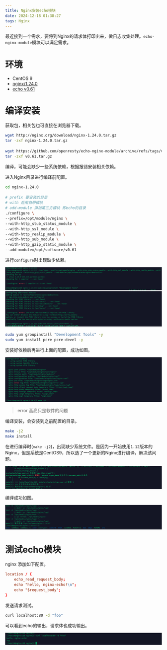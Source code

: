 ```yaml
---
title: Nginx安装echo模块
date: 2024-12-18 01:38:27
tags: Nginx
---
```


最近接到一个需求，要将到Nginx的请求体打印出来，做日志收集处理。`echo-nginx-module`模块可以满足需求。

# 环境

- CentOS 9
- [nginx/1.24.0](http://nginx.org/download/nginx-1.26.2.tar.gz)
- [echo v0.61](https://github.com/openresty/echo-nginx-module/archive/refs/tags/v0.61.tar.gz)

# 编译安装

获取包，相关包也可直接在浏览器下载。

```bash
wget http://nginx.org/download/nginx-1.24.0.tar.gz
tar -zxf nginx-1.24.0.tar.gz

wget https://github.com/openresty/echo-nginx-module/archive/refs/tags/v0.61.tar.gz
tar -zxf v0.61.tar.gz
```

编译，可能会缺少一些系统依赖，根据报错安装相关依赖。

进入Nginx目录进行编译前配置。

```bash
cd nginx-1.24.0

# prefix 要安装的目录
# with 启用自带模块
# add-module 添加第三方模块 即echo的目录
./configure \
--prefix=/opt/module/nginx \
--with-http_stub_status_module \
--with-http_ssl_module \
--with-http_realip_module \
--with-http_sub_module \
--with-http_gzip_static_module \
--add-module=/opt/software/v0.61
```

进行`configure`时出现缺少依赖。

![](https://raw.githubusercontent.com/lkzc19/nimg/main/lkzc19.github.io/371f915135fea893107789beb7629d44.png)
![](https://raw.githubusercontent.com/lkzc19/nimg/main/lkzc19.github.io/b50c9fe4b10cfddc3ce2bd0566ec12f7.png)

```bash
sudo yum groupinstall "Development Tools" -y
sudo yum install pcre pcre-devel -y
```

安装好依赖后再进行上面的配置，成功如图。

![](https://raw.githubusercontent.com/lkzc19/nimg/main/lkzc19.github.io/9fb517e19af60d93a0011c9476b65274.png)

> error 高亮只是软件的问题

编译安装，会安装到之前配置的目录。

```bash
make -j2
make install
```

在进行编译时(`make -j2`)，出现缺少系统文件。是因为一开始使用`1.12`版本的Nginx，但是系统是CentOS9，所以选了一个更新的Nginx进行编译，解决该问题。

![](https://raw.githubusercontent.com/lkzc19/nimg/main/lkzc19.github.io/a9dcfae963ce2c96fc6a4f5c1e0a513b.png)

编译成功如图。

![](https://raw.githubusercontent.com/lkzc19/nimg/main/lkzc19.github.io/4d454fb872826d8283361745aeb517b5.png)

# 测试echo模块

nginx 添加如下配置。

```conf
location / {
    echo_read_request_body;
    echo "hello, nginx-echo!\n";
    echo "$request_body";
}
```

发送请求测试。

```bash
curl localhost:80 -d "foo"
```

可以看到echo的输出，请求体也成功输出。

![](https://raw.githubusercontent.com/lkzc19/nimg/main/lkzc19.github.io/0edd50f8920ac73ecae2cb609cd3174c.png)
